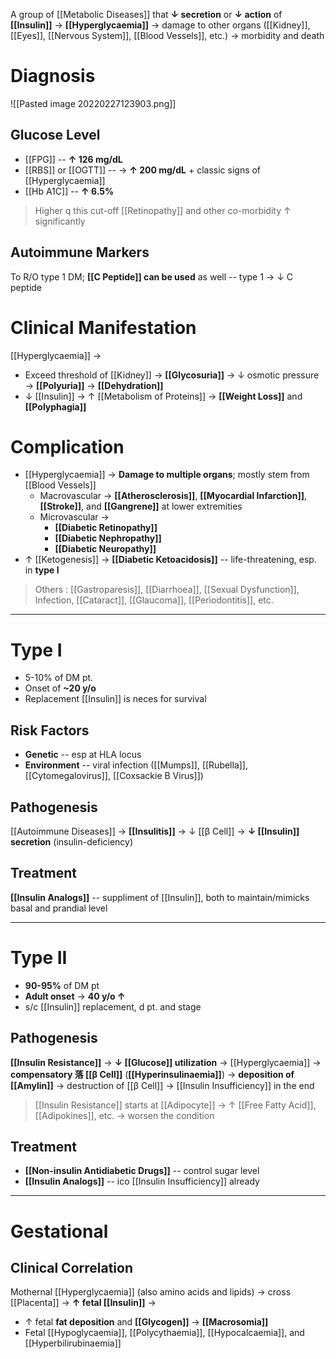 A group of [[Metabolic Diseases]] that  **↓ secretion** or **↓ action** of **[[Insulin]]** → **[[Hyperglycaemia]]** → damage to other organs ([[Kidney]], [[Eyes]], [[Nervous System]], [[Blood Vessels]], etc.) → morbidity and death

# Diagnosis

![[Pasted image 20220227123903.png]]

## Glucose Level
- [[FPG]] -- **↑ 126 mg/dL**
- [[RBS]] or [[OGTT]] -- → **↑ 200 mg/dL** + classic signs of [[Hyperglycaemia]]
- [[Hb A1C]] -- **↑ 6.5%**

> Higher q this cut-off [[Retinopathy]] and other co-morbidity ↑ significantly

## Autoimmune Markers
To R/O type 1 DM; **[[C Peptide]] can be used** as well -- type 1 → ↓ C peptide

# Clinical Manifestation
[[Hyperglycaemia]] → 
- Exceed threshold of [[Kidney]] → **[[Glycosuria]]** → ↓ osmotic pressure → **[[Polyuria]]** → **[[Dehydration]]**
- ↓ [[Insulin]] → ↑ [[Metabolism of Proteins]] → **[[Weight Loss]]** and **[[Polyphagia]]** 

# Complication
- [[Hyperglycaemia]] → **Damage to multiple organs**; mostly stem from [[Blood Vessels]]
	- Macrovascular → **[[Atherosclerosis]]**, **[[Myocardial Infarction]]**, **[[Stroke]]**, and **[[Gangrene]]** at lower extremities
	- Microvascular → 
		- **[[Diabetic Retinopathy]]**
		- **[[Diabetic Nephropathy]]**
		- **[[Diabetic Neuropathy]]**
- ↑ [[Ketogenesis]] → **[[Diabetic Ketoacidosis]]** -- life-threatening, esp. in **type I**

> Others : [[Gastroparesis]], [[Diarrhoea]], [[Sexual Dysfunction]], Infection, [[Cataract]], [[Glaucoma]], [[Periodontitis]], etc.

---

# Type I
- 5-10% of DM pt. 
- Onset of **~20 y/o**
- Replacement [[Insulin]] is neces for survival

## Risk Factors
- **Genetic** -- esp at HLA locus
- **Environment** -- viral infection ([[Mumps]], [[Rubella]], [[Cytomegalovirus]], [[Coxsackie B Virus]]) 

## Pathogenesis
[[Autoimmune Diseases]] → **[[Insulitis]]** → ↓ [[β Cell]] → **↓ [[Insulin]] secretion** (insulin-deficiency) 

## Treatment
**[[Insulin Analogs]]** -- suppliment of [[Insulin]], both to maintain/mimicks basal and prandial level   

---

# Type II
- **90-95%** of DM pt
- **Adult onset** → **40 y/o ↑**
- s/c [[Insulin]] replacement, d pt. and stage 

## Pathogenesis
**[[Insulin Resistance]]** → **↓ [[Glucose]] utilization** → [[Hyperglycaemia]] → **compensatory 落 [[β Cell]]** (**[[Hyperinsulinaemia]]**) → **deposition of [[Amylin]]** → destruction of [[β Cell]] → [[Insulin Insufficiency]] in the end

> [[Insulin Resistance]] starts at [[Adipocyte]] → ↑ [[Free Fatty Acid]], [[Adipokines]], etc. → worsen the condition

## Treatment
- **[[Non-insulin Antidiabetic Drugs]]** -- control sugar level
- **[[Insulin Analogs]]** -- ico [[Insulin Insufficiency]] already
---

# Gestational
## Clinical Correlation
Mothernal [[Hyperglycaemia]] (also amino acids and lipids) → cross [[Placenta]] → **↑ fetal [[Insulin]]** →
- ↑ fetal **fat deposition** and **[[Glycogen]]** → **[[Macrosomia]]**
- Fetal [[Hypoglycaemia]], [[Polycythaemia]], [[Hypocalcaemia]], and [[Hyperbilirubinaemia]]